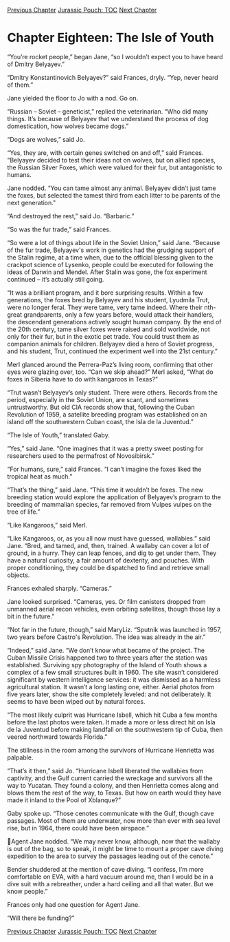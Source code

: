 [Previous Chapter](ch17.md) [Jurassic Pouch: TOC](README.md) [Next Chapter](ch19.md)

# Chapter Eighteen: The Isle of Youth

“You’re rocket people,” began Jane, “so I wouldn’t expect you to have heard of Dmitry Belyayev.”

“Dmitry Konstantinovich Belyayev?” said Frances, dryly. “Yep, never heard of them.”

Jane yielded the floor to Jo with a nod. Go on.

“Russian – Soviet – geneticist,” replied the veterinarian. “Who did many things. It’s because of Belyayev that we understand the process of dog domestication, how wolves became dogs.”

“Dogs are wolves,” said Jo.

“Yes, they are, with certain genes switched on and off,” said Frances. “Belyayev decided to test their ideas not on wolves, but on allied species, the Russian Silver Foxes, which were valued for their fur, but antagonistic to humans.

Jane nodded. “You can tame almost any animal. Belyayev didn’t just tame the foxes, but selected the tamest third from each litter to be parents of the next generation."

“And destroyed the rest,” said Jo. “Barbaric.”

“So was the fur trade,” said Frances.

“So were a lot of things about life in the Soviet Union,” said Jane. “Because of the fur trade, Belyayev's work in genetics had the grudging support of the Stalin regime, at a time when, due to the official blessing given to the crackpot science of Lysenko, people could be executed for following the ideas of Darwin and Mendel. After Stalin was gone, the fox experiment continued – it’s actually still going.

“It was a brilliant program, and it bore surprising results. Within a few generations, the foxes bred by Belyayev and his student, Lyudmila Trut, were no longer feral. They were tame, very tame indeed. Where their nth-great grandparents, only a few years before, would attack their handlers, the descendant generations actively sought human company. By the end of the 20th century, tame silver foxes were raised and sold worldwide, not only for their fur, but in the exotic pet trade. You could trust them as companion animals for children. Belyayev died a hero of Soviet progress, and his student, Trut, continued the experiment well into the 21st century.”

Merl glanced around the Perrera-Paz’s living room, confirming that other eyes were glazing over, too. “Can we skip ahead?” Merl asked, “What do foxes in Siberia have to do with kangaroos in Texas?”

“Trut wasn’t Belyayev’s only student. There were others. Records from the period, especially in the Soviet Union, are scant, and sometimes untrustworthy. But old CIA records show that, following the Cuban Revolution of 1959, a satellite breeding program was established on an island off the southwestern Cuban coast, the Isla de la Juventud.”

“The Isle of Youth,” translated Gaby.

“Yes,” said Jane. “One imagines that it was a pretty sweet posting for researchers used to the permafrost of Novosibirsk.”

“For humans, sure,” said Frances. “I can’t imagine the foxes liked the tropical heat as much.”

“That’s the thing,” said Jane. “This time it wouldn’t be foxes. The new breeding station would explore the application of Belyayev’s program to the breeding of mammalian species, far removed from Vulpes vulpes on the tree of life.”

“Like Kangaroos,” said Merl.

“Like Kangaroos, or, as you all now must have guessed, wallabies.” said Jane. “Bred, and tamed, and, then, trained. A wallaby can cover a lot of ground, in a hurry. They can leap fences, and dig to get under them. They have a natural curiosity, a fair amount of dexterity, and pouches. With proper conditioning, they could be dispatched to find and retrieve small objects.

Frances exhaled sharply. “Cameras.”

Jane looked surprised. “Cameras, yes. Or film canisters dropped from unmanned aerial recon vehicles, even orbiting satellites, though those lay a bit in the future.”

“Not far in the future, though,” said MaryLiz. “Sputnik was launched in 1957, two years before Castro's Revolution. The idea was already in the air.”

“Indeed,” said Jane. “We don’t know what became of the project. The Cuban Missile Crisis happened two to three years after the station was established. Surviving spy photography of the Island of Youth shows a complex of a few small structures built in 1960. The site wasn’t considered significant by western intelligence services: it was dismissed as a harmless agricultural station. It wasn’t a long lasting one, either. Aerial photos from five years later, show the site completely leveled: and not deliberately. It seems to have been wiped out by natural forces. 

“The most likely culprit was Hurricane Isbell, which hit Cuba a few months before the last photos were taken. It made a more or less direct hit on Isla de la Juventud before making landfall on the southwestern tip of Cuba, then veered northward towards Florida.”

The stillness in the room among the survivors of Hurricane Henrietta was palpable.

“That’s it then,” said Jo. “Hurricane Isbell liberated the wallabies from captivity, and the Gulf current carried the wreckage and survivors all the way to Yucatan. They found a colony, and then Henrietta comes along and blows them the rest of the way, to Texas. But how on earth would they have made it inland to the Pool of Xblanque?”

Gaby spoke up. “Those cenotes communicate with the Gulf, though cave passages. Most of them are underwater, now more than ever with sea level rise, but in 1964, there could have been airspace.”

Agent Jane nodded. “We may never know, although, now that the wallaby is out of the bag, so to speak, it might be time to mount a proper cave diving expedition to the area to survey the passages leading out of the cenote.”

Bender shuddered at the mention of cave diving. “I confess, I’m more comfortable on EVA, with a hard vacuum around me, than I would be in a dive suit with a rebreather, under a hard ceiling and all that water. But we know people.”

Frances only had one question for Agent Jane.

“Will there be funding?”

[Previous Chapter](ch17.md) [Jurassic Pouch: TOC](README.md) [Next Chapter](ch19.md)

